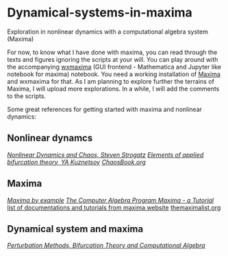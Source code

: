 # Dynamical-systems-in-maxima
Exploration in nonlinear dynamics with a computational algebra system (Maxima)

For now, to know what I have done with maxima, you can read through the texts and figures ignoring the scripts at your will. You can play around with the accompanying [wxmaxima](http://wxmaxima-developers.github.io/wxmaxima/) (GUI frontend - Mathematica and Jupyter like notebook for maxima) notebook. You need a working installation of [Maxima](http://maxima.sourceforge.net/) and wxmaxima for that. As I am planning to explore further the terrains of Maxima, I will upload more explorations. In a while, I will add the comments to the scripts.

Some great references for getting started with maxima and nonlinear dynamics:

## Nonlinear dynamcs
[*Nonlinear Dynamics and Chaos, Steven Strogatz*](https://www.youtube.com/watch?v=ycJEoqmQvwg)
[*Elements of applied bifurcation theory, YA Kuznetsov*](https://www.google.com/url?sa=t&rct=j&q=&esrc=s&source=web&cd=2&cad=rja&uact=8&ved=2ahUKEwjaiI6q4PjmAhXAQkEAHYaiCkEQFjABegQIBRAC&url=https%3A%2F%2Fwwwf.imperial.ac.uk%2F~dturaev%2Fkuznetsov.pdf&usg=AOvVaw1xXcIzbKCBO8yfINFQf8ku)
[*ChaosBook.org*](http://chaosbook.org/)

## Maxima
[*Maxima by example*](http://web.csulb.edu/~woollett/)
[*The Computer Algebra Program Maxima - a Tutorial*](http://maxima.sourceforge.net/docs/tutorial/en/gaertner-tutorial-revision/Contents.htm)
[list of documentations and tutorials from maxima website](http://maxima.sourceforge.net/documentation.html)
[themaximalist.org](https://themaximalist.org/)

## Dynamical system and maxima
[*Perturbation Methods, Bifurcation Theory and Computational Algebra*](https://www.springer.com/gp/book/9780387965895)
